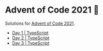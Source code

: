 # Advent of Code 2021 🌲

Solutions for [Advent of Code 2021](https://adventofcode.com/2021).

- [Day 1 | TypeScript](./day_1)
- [Day 2 | TypeScript](./day_2)
- [Day 3 | TypeScript](./day_3)
